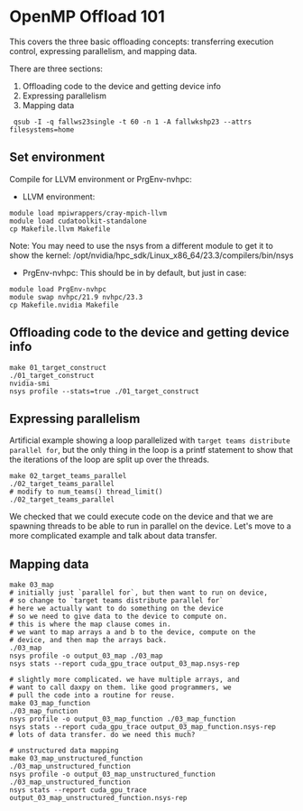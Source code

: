 
 # OpenMP Offload 101

 This covers the three basic offloading concepts:
 transferring execution control, expressing parallelism, and 
 mapping data.

 There are three sections:

 1. Offloading code to the device and getting device info
 2. Expressing parallelism
 3. Mapping data

 ```
  qsub -I -q fallws23single -t 60 -n 1 -A fallwkshp23 --attrs filesystems=home
 ```

 ## Set environment

 Compile for LLVM environment or PrgEnv-nvhpc:

 - LLVM environment:
 ```
 module load mpiwrappers/cray-mpich-llvm 
 module load cudatoolkit-standalone
 cp Makefile.llvm Makefile
 ```
 Note: You may need to use the nsys from a different module
 to get it to show the kernel: /opt/nvidia/hpc_sdk/Linux_x86_64/23.3/compilers/bin/nsys

- PrgEnv-nvhpc:
 This should be in by default, but just in case:
 ```
 module load PrgEnv-nvhpc
 module swap nvhpc/21.9 nvhpc/23.3
 cp Makefile.nvidia Makefile
 ```


 ## Offloading code to the device and getting device info
 ```
 make 01_target_construct
 ./01_target_construct
 nvidia-smi
 nsys profile --stats=true ./01_target_construct
 ```
 ## Expressing parallelism 

 Artificial example showing a loop parallelized with
 `target teams distribute parallel for`, but the
 only thing in the loop is a printf statement
 to show that the iterations of the loop are split
 up over the threads.

 ```
 make 02_target_teams_parallel
 ./02_target_teams_parallel
 # modify to num_teams() thread_limit()
 ./02_target_teams_parallel
 ```

 We checked that we could execute code on the device and
 that we are spawning threads to be able to run in parallel
 on the device. Let's move to a more complicated example
 and talk about data transfer.

 ## Mapping data

 ```
 make 03_map
 # initially just `parallel for`, but then want to run on device,
 # so change to `target teams distribute parallel for`
 # here we actually want to do something on the device
 # so we need to give data to the device to compute on.
 # this is where the map clause comes in.
 # we want to map arrays a and b to the device, compute on the
 # device, and then map the arrays back.
 ./03_map
 nsys profile -o output_03_map ./03_map
 nsys stats --report cuda_gpu_trace output_03_map.nsys-rep

 # slightly more complicated. we have multiple arrays, and
 # want to call daxpy on them. like good programmers, we
 # pull the code into a routine for reuse.
 make 03_map_function
 ./03_map_function
 nsys profile -o output_03_map_function ./03_map_function
 nsys stats --report cuda_gpu_trace output_03_map_function.nsys-rep
 # lots of data transfer. do we need this much?

 # unstructured data mapping
 make 03_map_unstructured_function
 ./03_map_unstructured_function
 nsys profile -o output_03_map_unstructured_function ./03_map_unstructured_function
 nsys stats --report cuda_gpu_trace output_03_map_unstructured_function.nsys-rep
 ```
